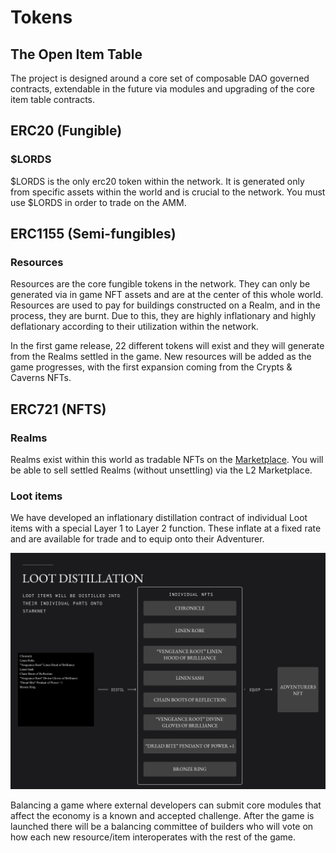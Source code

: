 # Tokens

## The Open Item Table

The project is designed around a core set of composable DAO governed contracts, extendable in the future via modules and upgrading of the core item table contracts. 


## ERC20 (Fungible)

### $LORDS

$LORDS is the only erc20 token within the network. It is generated only from specific assets within the world and is crucial to the network. You must use $LORDS in order to trade on the AMM. 


## ERC1155 (Semi-fungibles)

### Resources

Resources are the core fungible tokens in the network. They can only be generated via in game NFT assets and are at the center of this whole world. Resources are used to pay for buildings constructed on a Realm, and in the process, they are burnt. Due to this, they are highly inflationary and highly deflationary according to their utilization within the network.


In the first game release, 22 different tokens will exist and they will generate from the Realms settled in the game. New resources will be added as the game progresses, with the first expansion coming from the Crypts & Caverns NFTs.


## ERC721 (NFTS)

### Realms

Realms exist within this world as tradable NFTs on the [Marketplace](./nft-marketplace.md). You will be able to sell settled Realms (without unsettling) via the L2 Marketplace.


### Loot items

We have developed an inflationary distillation contract of individual Loot items with a special Layer 1 to Layer 2 function. These inflate at a fixed rate and are available for trade and to equip onto their Adventurer.

![Loot distillation](/static/img/game/loot-distilation.png)

Balancing a game where external developers can submit core modules that affect the economy is a known and accepted challenge. After the game is launched there will be a balancing committee of builders who will vote on how each new resource/item interoperates with the rest of the game.


